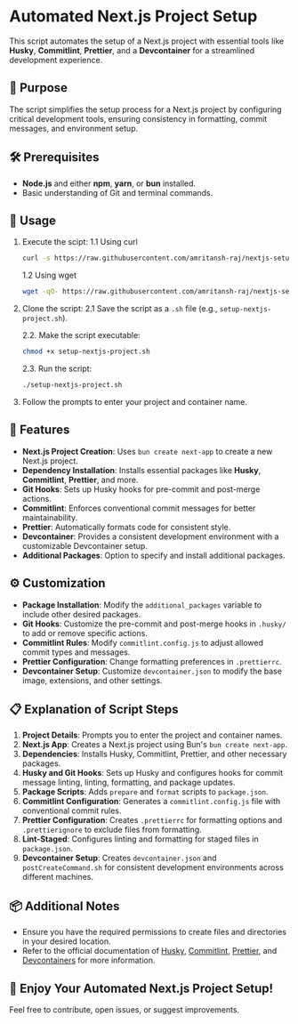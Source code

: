 # Automated Next.js Project Setup

This script automates the setup of a Next.js project with essential tools like **Husky**, **Commitlint**, **Prettier**, and a **Devcontainer** for a streamlined development experience.

## 🎯 Purpose

The script simplifies the setup process for a Next.js project by configuring critical development tools, ensuring consistency in formatting, commit messages, and environment setup.

## 🛠️ Prerequisites

- **Node.js** and either **npm**, **yarn**, or **bun** installed.
- Basic understanding of Git and terminal commands.

## 🚀 Usage

1. Execute the scipt:
   1.1 Using curl

   ```bash
   curl -s https://raw.githubusercontent.com/amritansh-raj/nextjs-setup/main/setup.sh | bash -s -- <project_name> <container_name>
   ```

   1.2 Using wget

   ```bash
   wget -qO- https://raw.githubusercontent.com/amritansh-raj/nextjs-setup/main/setup.sh | bash -s -- <project_name> <container_name>
   ```

2. Clone the script:
   2.1 Save the script as a `.sh` file (e.g., `setup-nextjs-project.sh`).

   2.2. Make the script executable:

   ```bash
   chmod +x setup-nextjs-project.sh
   ```

   2.3. Run the script:

   ```bash
   ./setup-nextjs-project.sh
   ```

3. Follow the prompts to enter your project and container name.

## 🧰 Features

- **Next.js Project Creation**: Uses `bun create next-app` to create a new Next.js project.
- **Dependency Installation**: Installs essential packages like **Husky**, **Commitlint**, **Prettier**, and more.
- **Git Hooks**: Sets up Husky hooks for pre-commit and post-merge actions.
- **Commitlint**: Enforces conventional commit messages for better maintainability.
- **Prettier**: Automatically formats code for consistent style.
- **Devcontainer**: Provides a consistent development environment with a customizable Devcontainer setup.
- **Additional Packages**: Option to specify and install additional packages.

## ⚙️ Customization

- **Package Installation**: Modify the `additional_packages` variable to include other desired packages.
- **Git Hooks**: Customize the pre-commit and post-merge hooks in `.husky/` to add or remove specific actions.
- **Commitlint Rules**: Modify `commitlint.config.js` to adjust allowed commit types and messages.
- **Prettier Configuration**: Change formatting preferences in `.prettierrc`.
- **Devcontainer Setup**: Customize `devcontainer.json` to modify the base image, extensions, and other settings.

## 📋 Explanation of Script Steps

1. **Project Details**: Prompts you to enter the project and container names.
2. **Next.js App**: Creates a Next.js project using Bun's `bun create next-app`.
3. **Dependencies**: Installs Husky, Commitlint, Prettier, and other necessary packages.
4. **Husky and Git Hooks**: Sets up Husky and configures hooks for commit message linting, linting, formatting, and package updates.
5. **Package Scripts**: Adds `prepare` and `format` scripts to `package.json`.
6. **Commitlint Configuration**: Generates a `commitlint.config.js` file with conventional commit rules.
7. **Prettier Configuration**: Creates `.prettierrc` for formatting options and `.prettierignore` to exclude files from formatting.
8. **Lint-Staged**: Configures linting and formatting for staged files in `package.json`.
9. **Devcontainer Setup**: Creates `devcontainer.json` and `postCreateCommand.sh` for consistent development environments across different machines.

## 📦 Additional Notes

- Ensure you have the required permissions to create files and directories in your desired location.
- Refer to the official documentation of [Husky](https://typicode.github.io/husky/), [Commitlint](https://commitlint.js.org/), [Prettier](https://prettier.io/), and [Devcontainers](https://containers.dev/) for more information.

## 🎉 Enjoy Your Automated Next.js Project Setup!

Feel free to contribute, open issues, or suggest improvements.

